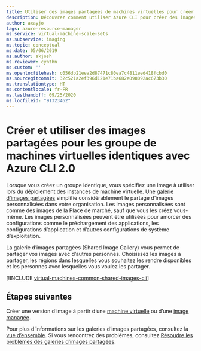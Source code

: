```yaml
---
title: Utiliser des images partagées de machines virtuelles pour créer un groupe identique dans Azure CLI
description: Découvrez comment utiliser Azure CLI pour créer des images de machine virtuelle partagées dans le but de déployer des groupes de machines virtuelles identiques dans Azure.
author: axayjo
tags: azure-resource-manager
ms.service: virtual-machine-scale-sets
ms.subservice: imaging
ms.topic: conceptual
ms.date: 05/06/2019
ms.author: akjosh
ms.reviewer: cynthn
ms.custom: ''
ms.openlocfilehash: c056db21eea2d87471c80ea7c4811eed418fcbd0
ms.sourcegitcommit: 32c521a2ef396d121e71ba682e098092ac673b30
ms.translationtype: HT
ms.contentlocale: fr-FR
ms.lasthandoff: 09/25/2020
ms.locfileid: "91323462"
---
```

# <a name="create-and-use-shared-images-for-virtual-machine-scale-sets-with-the-azure-cli-20"></a>Créer et utiliser des images partagées pour les groupe de machines virtuelles identiques avec Azure CLI 2.0

Lorsque vous créez un groupe identique, vous spécifiez une image à utiliser lors du déploiement des instances de machine virtuelle. Une [galerie d’images partagées](shared-image-galleries.md) simplifie considérablement le partage d’images personnalisées dans votre organisation. Les images personnalisées sont comme des images de la Place de marché, sauf que vous les créez vous-même. Les images personnalisées peuvent être utilisées pour amorcer des configurations comme le préchargement des applications, les configurations d’application et d’autres configurations de système d’exploitation. 

La galerie d’images partagées (Shared Image Gallery) vous permet de partager vos images avec d’autres personnes. Choisissez les images à partager, les régions dans lesquelles vous souhaitez les rendre disponibles et les personnes avec lesquelles vous voulez les partager. 


[!INCLUDE [virtual-machines-common-shared-images-cli](../../includes/virtual-machines-common-shared-images-cli.md)]


## <a name="next-steps"></a>Étapes suivantes

Créer une version d’image à partir d’une [machine virtuelle](../virtual-machines/image-version-vm-cli.md) ou d’une [image managée](../virtual-machines/image-version-managed-image-cli.md).

Pour plus d’informations sur les galeries d’images partagées, consultez la [vue d’ensemble](shared-image-galleries.md). Si vous rencontrez des problèmes, consultez [Résoudre les problèmes des galeries d’images partagées](../virtual-machines/troubleshooting-shared-images.md).
